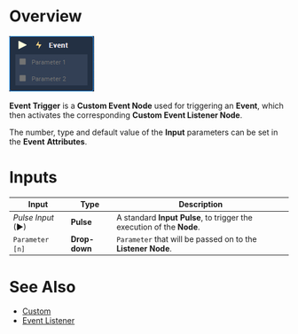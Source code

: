 # Overview

![The Event Trigger Node.](../../../.gitbook/assets/node-event-trigger.png)

**Event Trigger** is a **Custom Event Node** used for triggering an **Event**, which then activates the corresponding **Custom Event Listener Node**.

The number, type and default value of the **Input** parameters can be set in the **Event** **Attributes**.




# Inputs

|Input|Type|Description|
|---|---|---|
|*Pulse Input* (►)|**Pulse**|A standard **Input Pulse**, to trigger the execution of the **Node**.|
|`Parameter [n]`| **Drop-down** | `Parameter` that will be passed on to the **Listener** **Node**.



# See Also

* [Custom](README.md)
* [Event Listener](event-listener.md)
